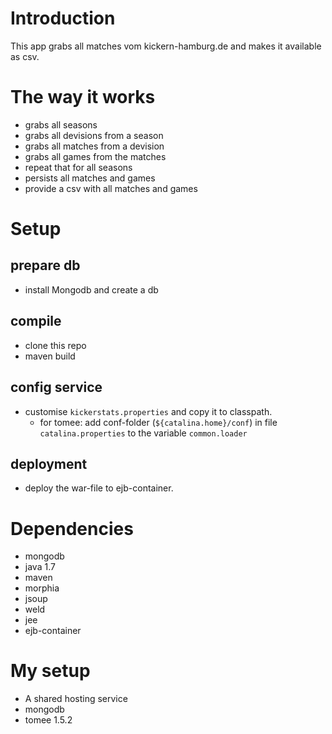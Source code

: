 # Introduction
This app grabs all matches vom kickern-hamburg.de and makes it available as csv.

# The way it works
* grabs all seasons
* grabs all devisions from a season
* grabs all matches from a devision
* grabs all games from the matches
* repeat that for all seasons
* persists all matches and games
* provide a csv with all matches and games

# Setup
## prepare db
* install Mongodb and create a db
## compile 
* clone this repo
* maven build
## config service
* customise `kickerstats.properties` and copy it to classpath.
	* for tomee: add conf-folder (`${catalina.home}/conf`) in file `catalina.properties` to the variable `common.loader` 
## deployment
* deploy the war-file to ejb-container.

# Dependencies
* mongodb
* java 1.7
* maven
* morphia
* jsoup
* weld
* jee
* ejb-container

# My setup
* A shared hosting service
* mongodb
* tomee 1.5.2


